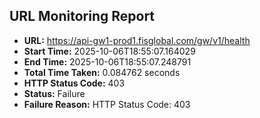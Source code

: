 ## URL Monitoring Report

- **URL:** https://api-gw1-prod1.fisglobal.com/gw/v1/health
- **Start Time:** 2025-10-06T18:55:07.164029
- **End Time:** 2025-10-06T18:55:07.248791
- **Total Time Taken:** 0.084762 seconds
- **HTTP Status Code:** 403
- **Status:** Failure
- **Failure Reason:** HTTP Status Code: 403
